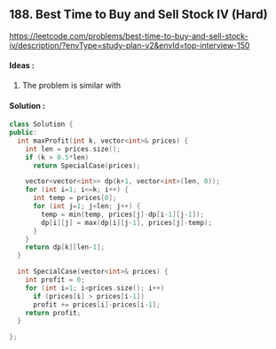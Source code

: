 ## **188. Best Time to Buy and Sell Stock IV (Hard)**


https://leetcode.com/problems/best-time-to-buy-and-sell-stock-iv/description/?envType=study-plan-v2&envId=top-interview-150


#### Ideas :
1. The problem is similar with

#### Solution :
```C++
class Solution {
public:
  int maxProfit(int k, vector<int>& prices) {
    int len = prices.size();
    if (k > 0.5*len)
      return SpecialCase(prices);

    vector<vector<int>> dp(k+1, vector<int>(len, 0));
    for (int i=1; i<=k; i++) {
      int temp = prices[0];
      for (int j=1; j<len; j++) {
        temp = min(temp, prices[j]-dp[i-1][j-1]);
        dp[i][j] = max(dp[i][j-1], prices[j]-temp);
      }
    }
    return dp[k][len-1];
  }

  int SpecialCase(vector<int>& prices) {
    int profit = 0;
    for (int i=1; i<prices.size(); i++)
      if (prices[i] > prices[i-1]) 
      profit += prices[i]-prices[i-1];
    return profit;
  }

};
```
